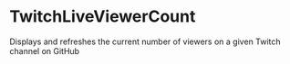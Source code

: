 # TwitchLiveViewerCount
Displays and refreshes the current number of viewers on a given Twitch channel on GitHub
